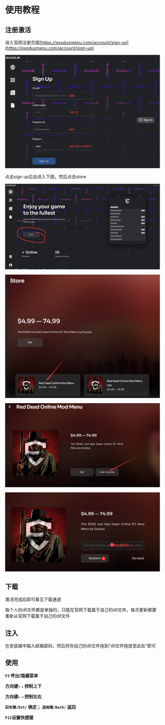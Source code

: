 # 使用教程

## 注册激活

进入官网注册页面[https://exodusmenu.com/account/sign-up](https://exodusmenu.com/account/sign-up)

![](<../../.gitbook/assets/image (200).png>)

点击sign up后会进入下图，然后点击store

![](../../.gitbook/assets/WJIC0.png)

![](../../.gitbook/assets/N6U9UEJ.png)

![](../../.gitbook/assets/B4BT.png)

![](../../.gitbook/assets/6WZH.png)

## 下载

激活完成后即可看见下载通道

每个人的dll文件都是单独的，只能在官网下载属于自己的dll文件，每次更新都要重新从官网下载属于自己的dll文件

## 注入

在安装器中输入邮箱密码，然后将你自己的dll文件拖到“dll文件拖放至此处”即可

## 使用

**`F3` 呼出/隐藏菜单**

**方向键`↑`  `↓` 控制上下**

**方向键`←`  `→` 控制左右**

**`回车键/Ent/` 确定； `退格键/Back/` 返回**

**`F12`设置快捷键**

